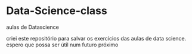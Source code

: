 # Data-Science-class
aulas de Datascience

criei este repositório para salvar os exercícios das aulas de data science.
espero que possa ser útil num futuro próximo
